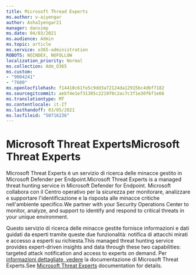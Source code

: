 ```yaml
---
title: Microsoft Thread Experts
ms.author: v-aiyengar
author: AshaIyengar21
manager: dansimp
ms.date: 04/03/2021
ms.audience: Admin
ms.topic: article
ms.service: o365-administration
ROBOTS: NOINDEX, NOFOLLOW
localization_priority: Normal
ms.collection: Adm_O365
ms.custom:
- "9004241"
- "7600"
ms.openlocfilehash: f14410c61fe5c9dd3a72124da12915bc4dbf7182
ms.sourcegitcommit: aebf4e1ef31305c2219f0c2ac7c3f1e30f6f1e66
ms.translationtype: MT
ms.contentlocale: it-IT
ms.lasthandoff: 03/05/2021
ms.locfileid: "50716236"
---
```

# <a name="microsoft-threat-experts"></a><span data-ttu-id="8714e-102">Microsoft Threat Experts</span><span class="sxs-lookup"><span data-stu-id="8714e-102">Microsoft Threat Experts</span></span>

<span data-ttu-id="8714e-103">Microsoft Threat Experts è un servizio di ricerca delle minacce gestito in Microsoft Defender per Endpoint.</span><span class="sxs-lookup"><span data-stu-id="8714e-103">Microsoft Threat Experts is a managed threat hunting service in Microsoft Defender for Endpoint.</span></span>  <span data-ttu-id="8714e-104">Microsoft collabora con il Centro operativo per la sicurezza per monitorare, analizzare e supportare l'identificazione e la risposta alle minacce critiche nell'ambiente specifico.</span><span class="sxs-lookup"><span data-stu-id="8714e-104">We partner with your Security Operations Center to monitor, analyze, and support to identify and respond to critical threats in your unique environment.</span></span>

<span data-ttu-id="8714e-105">Questo servizio di ricerca delle minacce gestite fornisce informazioni e dati guidati da esperti tramite queste due funzionalità: notifica di attacchi mirati e accesso a esperti su richiesta.</span><span class="sxs-lookup"><span data-stu-id="8714e-105">This managed threat hunting service provides expert-driven insights and data through these two capabilities: targeted attack notification and access to experts on demand.</span></span> <span data-ttu-id="8714e-106">Per [informazioni dettagliate, vedere](https://docs.microsoft.com/windows/security/threat-protection/microsoft-defender-atp/microsoft-threat-experts) la documentazione di Microsoft Threat Experts.</span><span class="sxs-lookup"><span data-stu-id="8714e-106">See [Microsoft Threat Experts](https://docs.microsoft.com/windows/security/threat-protection/microsoft-defender-atp/microsoft-threat-experts) documentation for details.</span></span>
